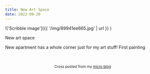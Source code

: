 ```yaml
---
title: New Art Space
date: 2022-09-20
---
```

!['Scribble image']({{ '/img/89941ee665.jpg' | url }} )
<br>
<p>New art space</p>
<p>New apartment has a whole corner just for my art stuff! First painting</p>

<br>
<br>
<center><small>Cross posted from my <a href='http://micro.blog/joshnicholas'>micro blog</a></small></center>
<br>
    
